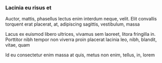 ### Lacinia eu risus et

Auctor, mattis, phasellus lectus enim interdum neque, velit. Elit convallis torquent erat placerat, at, adipiscing sagittis, vestibulum, massa

Lacus ex euismod libero ultrices, vivamus sem laoreet, litora fringilla in. Porttitor nibh tempor non viverra proin placerat lacinia leo, nibh, blandit, vitae, quam

Id eu consectetur enim massa at quis, metus non enim, tellus, in, lorem


